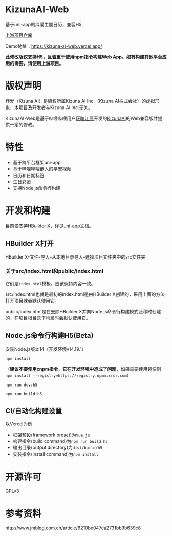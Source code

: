 # KizunaAI-Web
基于uni-app的绊爱主题日历，兼容H5

[上游项目仓库](https://gitee.com/muyi456/KizunaAI)

Demo地址：https://kizuna-ai-web.vercel.app/

**此修改版仅支持H5，且着重于使用npm指令构建Web App。如有构建其他平台应用的需要，请使用上游项目。**

# 版权声明
绊爱（Kizuna AI）是版权所属Kizuna AI Inc.（Kizuna AI株式会社）的虚拟形象，本项目及开发者与Kizuna AI Inc.无关。

KizunaAI-Web是基于哔哩哔哩用户[灰暗江原](https://space.bilibili.com/63045280)开发的[KizunaAI](https://gitee.com/muyi456/KizunaAI)的Web兼容版并提供一定的修改。

# 特性
* 基于跨平台框架uni-app
* 基于哔哩哔哩嵌入的早安视频
* 日历和日期标签
* 生日彩蛋
* 支持Node.js命令行构建

# 开发和构建
~~目前仅支持HBuilder X~~，详见[uni-app文档](https://uniapp.dcloud.io/quickstart-hx.html)。

## HBuilder X打开

HBuilder X-文件-导入-从本地目录导入-选择项目文件夹中的src文件夹

### 关于src/index.html和public/index.html

它们是`index.html`模板，应该保持内容一致。

src/index.html也就是最初的index.html是由HBuilder X创建的，采用上面的方法打开项目就会默认使用它。

public/index.html是在去除HBuilder X并向Node.js命令行构建模式迁移时创建的，在项目根目录下构建时会默认使用它。

## Node.js命令行构建H5(Beta)

安装Node.js版本14（开发环境v14.19.1）

`npm install`

（**建议不要使用cnpm指令，它在开发环境中造成了问题**，如果需要使用镜像则 `npm install --registry=https://registry.npmmirror.com`）

`npm run dev:h5`

`npm run build:h5`

## CI/自动化构建设置

以Vercel为例

* 框架预设(framework preset)为`Vue.js`
* 构建指令(build command)为`npm run build:h5`
* 输出目录(output directory)为`dist/build/h5`
* 安装指令(install command)为`npm install`

# 开源许可
GPLv3

# 参考资料
http://www.jmblog.com.cn/article/6210be047ca2731bb9b639c8